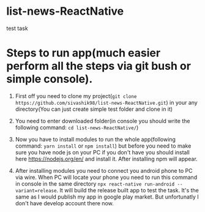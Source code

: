 # list-news-ReactNative 

test task

# Steps to run app(much easier perform all the steps via git bush or simple console).

1. First off you need to clone my project(`git clone https://github.com/sivashik98/list-news-ReactNative.git`)
in your any directory(You can just create simple test folder and clone in it)

2. You need to enter downloaded folder(in console you should write the following command: `cd list-news-ReactNative/`)

3. Now you have to install modules to run the whole app(following command: `yarn install` or `npm install`) but before you need to make sure you have node js on your PC
if you don't have you should install here https://nodejs.org/en/ and install it. After installing npm will appear.

4. After installing modules you need to connect you android phone to PC via wire. When PC will locate your phone you need to run this command in console in the same directory
`npx react-native run-android --variant=release`. It will build the release built app to test the task. It's the same as I would publish my app in google play market.
But unfortunatly I don't have develop account there now.
